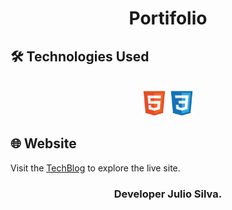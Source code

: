 # <h1 align="center">Portifolio</h1>

## 🛠 Technologies Used
<div align="center" style="display: inline_block"><br>
  <img alt="HTML" width="40" src="https://raw.githubusercontent.com/devicons/devicon/master/icons/html5/html5-original.svg">
  <img alt="CSS" width="40" src="https://raw.githubusercontent.com/devicons/devicon/master/icons/css3/css3-original.svg">
</div>

## 🌐 Website
Visit the [TechBlog](https://nike-jordan-rho.vercel.app/) to explore the live site.

### <p align="center">Developer Julio Silva.</p>

